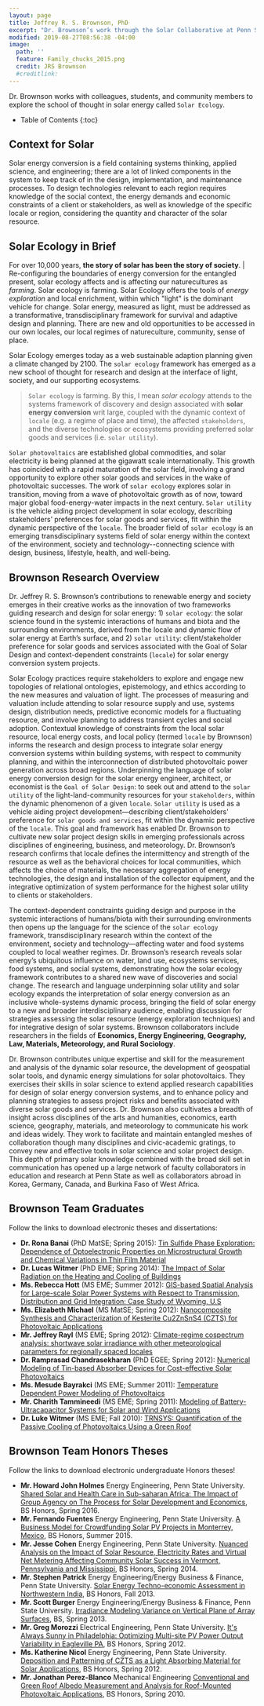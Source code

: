 ```yaml
---
layout: page
title: Jeffrey R. S. Brownson, PhD
excerpt: "Dr. Brownson’s work through the Solar Collaborative at Penn State emerges as an archive of diffraction experiments through stakeholders, spacetimemattering, and following disruptive changes in our world. They study solar resource assessment/economics, photovoltaic materials, and systems performance for photovoltaics and buildings. A non-binary person in STEM and the arts, they participated in the DoE SunShot initiative "Finding Pennsylvania's Solar Future", the DoE SunShot Initiative for Solar Forecasting, the DoE Energy Efficient Buildings Hub in PA, and served as faculty lead in the DoE Solar Decathlon 2009. Brownson has engaged their solar community as a member of the Board of Directors for the American Solar Energy Society from 2013-2016, advocating the critical importance of our young professionals in the health and future of the solar industry."
modified: 2019-08-27T08:56:38 -04:00
image:
  path: ''
  feature: Family_chucks_2015.png
  credit: JRS Brownson
  #creditlink: 
---
```


Dr. Brownson works with colleagues, students, and community members to explore the school of thought in solar energy called `Solar Ecology`.  

* Table of Contents
{:toc}

## Context for Solar

Solar energy conversion is a field containing systems thinking, applied science, and engineering; there are a lot of linked components in the system to keep track of in the design, implementation, and maintenance processes. To design technologies relevant to each region requires knowledge of the social context, the energy demands and economic constraints of a client or stakeholders, as well as knowledge of the specific locale or region, considering the quantity and character of the solar resource. 

## Solar Ecology in Brief

For over 10,000 years, **the story of solar has been the story of society**. | Re-configuring the boundaries of energy conversion for the entangled present, solar ecology affects and is affecting our naturecultures as *farming*. Solar ecology is farming. Solar Ecology offers the tools of *energy exploration* and local enrichment, within which "light" is the dominant vehicle for change. Solar energy, measured as light, must be addressed as a transformative, transdisciplinary framework for survival and adaptive design and planning. There are new and old opportunities to be accessed in our own locales, our local regimes of natureculture, community, sense of place. 

Solar Ecology emerges today as a web sustainable adaption planning given a climate changed by 2100. The `solar ecology` framework has emerged as a new school of thought for research and design at the interface of light, society, and our supporting ecosystems.

> `Solar ecology` is farming. By this, I mean *solar ecology* attends to the systems framework of discovery and design associated with **solar energy conversion** writ large, coupled with the dynamic context of `locale` (e.g. a regime of place and time), the affected `stakeholders`, and the diverse technologies or ecosystems providing preferred solar goods and services (i.e. `solar utility`).
 
`Solar photovoltaics` are established global commodities, and solar
electricity is being planned at the gigawatt scale internationally. This growth has coincided with a rapid maturation of the solar field, involving a grand opportunity to explore other solar goods and services in the wake of photovoltaic successes. The work of `solar ecology` explores solar in transition, moving from a wave of photovoltaic growth as of now, toward major global food-energy-water impacts in the next century. `Solar utility` is the vehicle aiding project development in solar ecology, describing stakeholders’ preferences for solar goods and services, fit within the dynamic perspective of the `locale`. The broader field of `solar ecology` is an emerging transdisciplinary systems field of solar energy within the context of the environment, society and technology--connecting science with design, business, lifestyle, health, and well-being. 


<!-- 

## Solar Ecology in the Media

**Focus on Research: Solar ecology explores the challenges in solar energy**
An editorial commentary that I developed to frame `solar ecology` in 2015. This peice preceded our first all-day workshop on "Solar Ecology: Exploring the Grand Challenges in Solar Energy", held on Dec. 4, 2015 at the Earth and Mineral Sciences Energy Institute, University Park, PA.

 <div>
    <iframe src="http://www.centredaily.com/living/article47032905.html" height="415" width="560" allowfullscreen="" frameborder="1">
    </iframe>
</div>

More Info: [www.energy.psu.edu/solarchallenge](http://www.energy.psu.edu/solarchallenge/) 

-->

## Brownson Research Overview

Dr. Jeffrey R. S. Brownson’s contributions to renewable energy and society emerges in their creative works as the innovation of two frameworks guiding research and design for solar energy: 1) `solar ecology`: the solar science found in the systemic interactions of humans and biota and the surrounding environments, derived from the locale and dynamic flow of solar energy at Earth’s surface, and 2) `solar utility`: client/stakeholder preference for solar goods and services associated with the Goal of Solar Design and context-dependent constraints (`locale`) for solar energy conversion system projects.

Solar Ecology practices require stakeholders to explore and engage new topologies of relational ontologies, epistemology, and ethics according to the new measures and valuation of light. The processes  of measuring and valuation include attending to solar resource supply and use, systems design, distribution needs, predictive economic models for a fluctuating resource, and involve planning to address transient cycles and social adoption. Contextual knowledge of constraints from the local solar resource, local energy costs, and local policy (termed `locale` by Brownson) informs the research and design process to integrate solar energy conversion systems within building systems, with respect to community planning, and within the interconnection of distributed photovoltaic power generation across broad regions. Underpinning the language of solar energy conversion design for the solar energy engineer, architect, or economist is the `Goal of Solar Design`: to seek out and attend to the `solar utility` of the light-land-community resources for your `stakeholders`, within the dynamic phenomenon of a given `locale`. `Solar utility` is used as a vehicle aiding project development—describing client/stakeholders' preference for `solar goods and services`, fit within the dynamic perspective of the `locale`. This goal and framework has enabled Dr. Brownson to cultivate new solar project design skills in emerging professionals across disciplines of engineering, business, and meteorology. Dr. Brownson’s research confirms that locale defines the intermittency and strength of the resource as well as the behavioral choices for local communities, which affects the choice of materials, the necessary aggregation of energy technologies, the design and installation of the collector equipment, and the integrative optimization of system performance for the highest solar utility to clients or stakeholders.

The context-dependent constraints guiding design and purpose in the systemic interactions of humans/biota with their surrounding environments then opens up the language for the science of the `solar ecology` framework, transdisciplinary research within the context of the environment, society and technology—affecting water and food systems coupled to local weather regimes. Dr. Brownson’s research reveals solar energy’s ubiquitous influence on water, land use, ecosystems services, food systems, and social systems, demonstrating how the solar ecology framework contributes to a shared new wave of discoveries and social change. The research and language underpinning solar utility and solar ecology expands the interpretation of solar energy conversion as an inclusive whole-systems dynamic process, bringing the field of solar energy to a new and broader interdisciplinary audience, enabling discussion for strategies assessing the solar resource (energy exploration techniques) and for integrative design of solar systems. Brownson collaborators include researchers in the fields of **Economics, Energy Engineering, Geography, Law, Materials, Meteorology, and Rural Sociology**.

Dr. Brownson contributes unique expertise and skill for the measurement and analysis of the dynamic solar resource, the development of geospatial solar tools, and dynamic energy simulations for solar photovoltaics. They exercises their skills in solar science to extend applied research capabilities for design of solar energy conversion systems, and to enhance policy and planning strategies to assess project risks and benefits associated with diverse solar goods and services. Dr. Brownson also cultivates a breadth of insight across disciplines of the arts and humanities, economics, earth science, geography, materials, and meteorology to communicate his work and ideas widely. They work to facilitate and maintain entangled meshes of collaboration though many disciplines and civic-academic gratings, to convey new and effective tools in solar science and solar project design. This depth of primary solar knowledge combined with the broad skill set in communication has opened up a large network of faculty collaborators in education and research at Penn State as well as collaborators abroad in Korea, Germany, Canada, and Burkina Faso of West Africa.


## Brownson Team Graduates

Follow the links to download electronic theses and dissertations:

* **Dr. Rona Banai** (PhD MatSE; Spring 2015): [Tin Sulfide Phase Exploration: Dependence of Optoelectronic Properties on Microstructural Growth and Chemical Variations in Thin Film Material](https://etda.libraries.psu.edu/catalog/26291)
* **Dr. Lucas Witmer** (PhD EME; Spring 2014): [The Impact of Solar Radiation on the Heating and Cooling of Buildings](https://etda.libraries.psu.edu/paper/22777/)
* **Ms. Rebecca Hott** (MS EME; Summer 2012): [GIS-based Spatial Analysis for Large-scale Solar Power Systems with Respect to Transmission, Distribution and Grid Integration: Case Study of Wyoming, U.S](https://etda.libraries.psu.edu/paper/15513/)
* **Ms. Elizabeth Michael** (MS MatSE; Spring 2012): [Nanocomposite Synthesis and Characterization of Kesterite Cu2ZnSnS4 (CZTS) for Photovoltaic Applications](https://etda.libraries.psu.edu/paper/13171/)
* **Mr. Jeffrey Rayl** (MS EME; Spring 2012): [Climate-regime cospectrum analysis: shortwave solar irradiance with other meteorological parameters for regionally spaced locales](https://etda.libraries.psu.edu/paper/14484/)
* **Dr. Ramprasad Chandrasekharan** (PhD EGEE; Spring 2012): [Numerical Modeling of Tin-based Absorber Devices for Cost-effective Solar Photovoltaics](https://etda.libraries.psu.edu/paper/14473/)
* **Ms. Mesude Bayrakci** (MS EME; Summer 2011): [Temperature Dependent Power Modeling of Photovoltaics](https://etda.libraries.psu.edu/catalog/12328)
* **Mr. Charith Tammineedi** (MS EME; Spring 2011): [Modeling of Battery-Ultracapacitor Systems for Solar and Wind Applications](https://etda.libraries.psu.edu/catalog/11561)
* **Dr. Luke Witmer** (MS EME; Fall 2010): [TRNSYS: Quantification of the Passive Cooling of Photovoltaics Using a Green Roof](https://etda.libraries.psu.edu/catalog/11242)

## Brownson Team Honors Theses

Follow the links to download electronic undergraduate Honors theses!

* **Mr. Howard John Holmes** Energy Engineering, Penn State University. [Shared Solar and Health Care in Sub-saharan Africa: The Impact of Group Agency on The Process for Solar Development and Economics](https://honors.libraries.psu.edu/catalog/29420), BS Honors, Spring 2016.
* **Mr. Fernando Fuentes** Energy Engineering, Penn State University. [A Business Model for Crowdfunding Solar PV Projects in Monterrey, Mexico](https://honors.libraries.psu.edu/catalog/26589), BS Honors, Summer 2015.
* **Mr. Jesse Cohen** Energy Engineering, Penn State University. [Nuanced Analysis on the Impact of Solar Resource, Electricity Rates and Virtual Net Metering Affecting Community Solar Success in Vermont, Pennsylvania and Mississippi](https://honors.libraries.psu.edu/catalog/25453), BS Honors, Spring 2014.
* **Mr. Stephen Patrick** Energy Engineering/Energy Business & Finance, Penn State University. [Solar Energy Techno-economic Assessment in Northwestern India](https://honors.libraries.psu.edu/catalog/21469), BS Honors, Fall 2013.
* **Mr. Scott Burger** Energy Engineering/Energy Business & Finance, Penn State University. [Irradiance Modeling Variance on Vertical Plane of Array Surfaces](https://honors.libraries.psu.edu/catalog/17887), BS, Spring 2013.
* **Mr. Greg Morozzi** Electrical Engineering, Penn State University. [It's Always Sunny in Philadelphia: Optimizing Multi-site PV Power Output Variability in Eagleville PA](https://honors.libraries.psu.edu/catalog/17909), BS Honors, Spring 2012.
* **Ms. Katherine Nicol** Energy Engineering, Penn State University. [Deposition and Patterning of CZTS as a Light Absorbing Material for Solar Applications](https://honors.libraries.psu.edu/catalog/14085), BS Honors, Spring 2012.
* **Mr. Jonathan Perez-Blanco** Mechanical Engineering [Conventional and Green Roof Albedo Measurement and Analysis for Roof-Mounted Photovoltaic Applications](http://honors.libraries.psu.edu/theses/approved/WorldWideIndex/EHT-212/index.html), BS Honors, Spring 2010.

<!--stackedit_data:
eyJoaXN0b3J5IjpbOTgyMDIyOTk2XX0=
-->